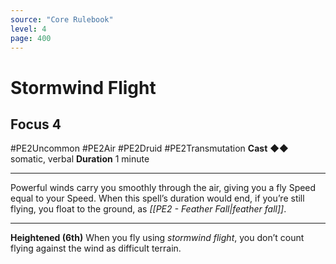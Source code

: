 ```yaml
---
source: "Core Rulebook"
level: 4
page: 400
---
```


# Stormwind Flight
## Focus 4
#PE2Uncommon #PE2Air #PE2Druid #PE2Transmutation 
**Cast** ◆◆ somatic, verbal
**Duration** 1 minute

-----
Powerful winds carry you smoothly through the air, giving you a fly Speed equal to your Speed. When this spell’s duration would end, if you’re still flying, you float to the ground, as *[[PE2 - Feather Fall|feather fall]]*.  

---
**Heightened (6th)** When you fly using *stormwind flight*, you don’t count flying against the wind as difficult terrain.